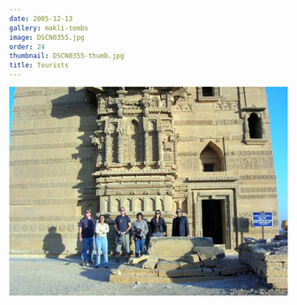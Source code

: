 ```yaml
---
date: 2005-12-13
gallery: makli-tombs
image: DSCN0355.jpg
order: 24
thumbnail: DSCN0355-thumb.jpg
title: Tourists
---
```


![Tourists](./DSCN0355.jpg)